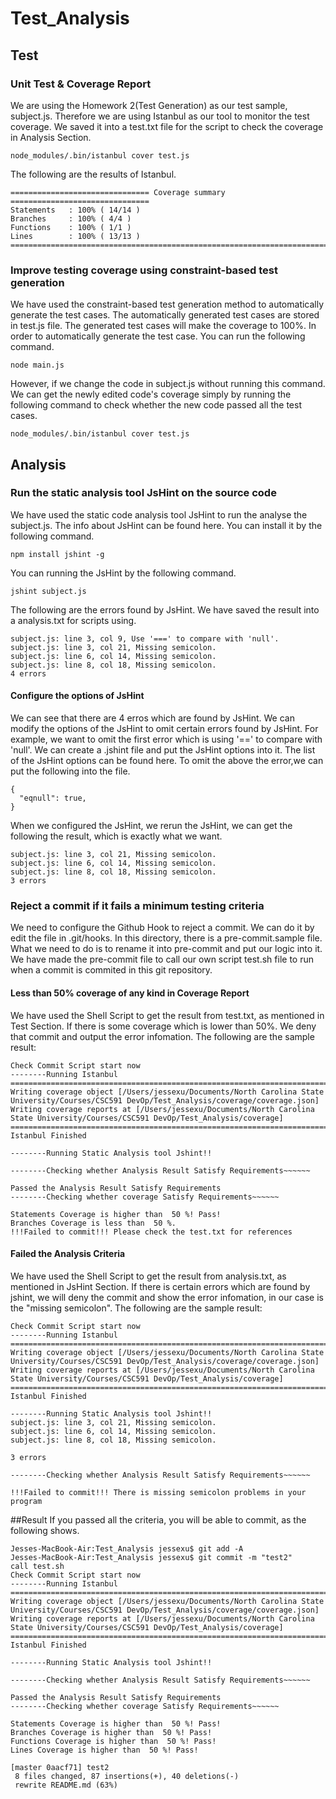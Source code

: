 # Test_Analysis

## Test
### Unit Test & Coverage Report

We are using the Homework 2(Test Generation) as our test sample, subject.js. Therefore we are using Istanbul as our tool to monitor the test coverage.
We saved it into a test.txt file for the script to check the coverage in Analysis Section.

	node_modules/.bin/istanbul cover test.js
		
The following are the results of Istanbul. 

	=============================== Coverage summary ===============================
	Statements   : 100% ( 14/14 )
	Branches     : 100% ( 4/4 )
	Functions    : 100% ( 1/1 )
	Lines        : 100% ( 13/13 )
	================================================================================
	
### Improve testing coverage using constraint-based test generation
We have used the constraint-based test generation method to automatically generate the test cases. The automatically generated test cases are stored in test.js file.
The generated test cases will make the coverage to 100%. In order to automatically generate the test case. You can run the following command.

	node main.js
However, if we change the code in subject.js without running this command. We can get the newly edited code's coverage simply by running the following command to check whether the new code passed all the test cases.

	node_modules/.bin/istanbul cover test.js

## Analysis

### Run the static analysis tool JsHint on the source code 
We have used the static code analysis tool JsHint to run the analyse the subject.js. The info about JsHint can be found here.
You can install it by the following command.

	npm install jshint -g
You can running the JsHint by the following command.

	jshint subject.js
	
The following are the errors found by JsHint. We have saved the result into a analysis.txt for scripts using.

	subject.js: line 3, col 9, Use '===' to compare with 'null'.
	subject.js: line 3, col 21, Missing semicolon.
	subject.js: line 6, col 14, Missing semicolon.
	subject.js: line 8, col 18, Missing semicolon.
	4 errors

#### Configure the options of JsHint
We can see that there are 4 erros which are found by JsHint. We can modify the options of the JsHint to omit certain errors found by JsHint.
For example, we want to omit the first error which is using '==' to compare with 'null'.
We can create a .jshint file and put the JsHint options into it. The list of the JsHint options can be found here. To omit the above the error,we can put the following into the file.

	{
	  "eqnull": true,
	}
When we configured the JsHint, we rerun the JsHint, we can get the following the result, which is exactly what we want.

	subject.js: line 3, col 21, Missing semicolon.
	subject.js: line 6, col 14, Missing semicolon.
	subject.js: line 8, col 18, Missing semicolon.
	3 errors
### Reject a commit if it fails a minimum testing criteria
We need to configure the Github Hook to reject a commit. We can do it by edit the file in .git/hooks. In this directory, there is a pre-commit.sample file. What we need to do is to rename it into pre-commit and put our logic into it. We have made the pre-commit file to call our own script test.sh file to run when a commit is commited in this git repository. 
#### Less than 50% coverage of any kind in Coverage Report
We have used the Shell Script to get the result from test.txt, as mentioned in Test Section. If there is some coverage which is lower than 50%. We deny that commit and output the error infomation.
The following are the sample result:

	Check Commit Script start now
	--------Running Istanbul
	=============================================================================
	Writing coverage object [/Users/jessexu/Documents/North Carolina State University/Courses/CSC591 DevOp/Test_Analysis/coverage/coverage.json]
	Writing coverage reports at [/Users/jessexu/Documents/North Carolina State University/Courses/CSC591 DevOp/Test_Analysis/coverage]
	=============================================================================
	Istanbul Finished

	--------Running Static Analysis tool Jshint!!

	--------Checking whether Analysis Result Satisfy Requirements~~~~~~

	Passed the Analysis Result Satisfy Requirements 
	--------Checking whether coverage Satisfy Requirements~~~~~~

	Statements Coverage is higher than  50 %! Pass!
	Branches Coverage is less than  50 %.
	!!!Failed to commit!!! Please check the test.txt for references

#### Failed the Analysis Criteria 
We have used the Shell Script to get the result from analysis.txt, as mentioned in JsHint Section. If there is certain errors which are found by jshint, we will deny the commit and show the error infomation, in our case is the "missing semicolon". 
The following are the sample result:

	Check Commit Script start now
	--------Running Istanbul
	=============================================================================
	Writing coverage object [/Users/jessexu/Documents/North Carolina State University/Courses/CSC591 DevOp/Test_Analysis/coverage/coverage.json]
	Writing coverage reports at [/Users/jessexu/Documents/North Carolina State University/Courses/CSC591 DevOp/Test_Analysis/coverage]
	=============================================================================
	Istanbul Finished

	--------Running Static Analysis tool Jshint!!
	subject.js: line 3, col 21, Missing semicolon.
	subject.js: line 6, col 14, Missing semicolon.
	subject.js: line 8, col 18, Missing semicolon.

	3 errors

	--------Checking whether Analysis Result Satisfy Requirements~~~~~~

	!!!Failed to commit!!! There is missing semicolon problems in your program
##Result
If you passed all the criteria, you will be able to commit, as the following shows.

	Jesses-MacBook-Air:Test_Analysis jessexu$ git add -A
	Jesses-MacBook-Air:Test_Analysis jessexu$ git commit -m "test2"
	call test.sh
	Check Commit Script start now
	--------Running Istanbul
	=============================================================================
	Writing coverage object [/Users/jessexu/Documents/North Carolina State University/Courses/CSC591 DevOp/Test_Analysis/coverage/coverage.json]
	Writing coverage reports at [/Users/jessexu/Documents/North Carolina State University/Courses/CSC591 DevOp/Test_Analysis/coverage]
	=============================================================================
	Istanbul Finished

	--------Running Static Analysis tool Jshint!!

	--------Checking whether Analysis Result Satisfy Requirements~~~~~~

	Passed the Analysis Result Satisfy Requirements 
	--------Checking whether coverage Satisfy Requirements~~~~~~

	Statements Coverage is higher than  50 %! Pass!
	Branches Coverage is higher than  50 %! Pass!
	Functions Coverage is higher than  50 %! Pass!
	Lines Coverage is higher than  50 %! Pass!

	[master 0aacf71] test2
	 8 files changed, 87 insertions(+), 40 deletions(-)
	 rewrite README.md (63%)

